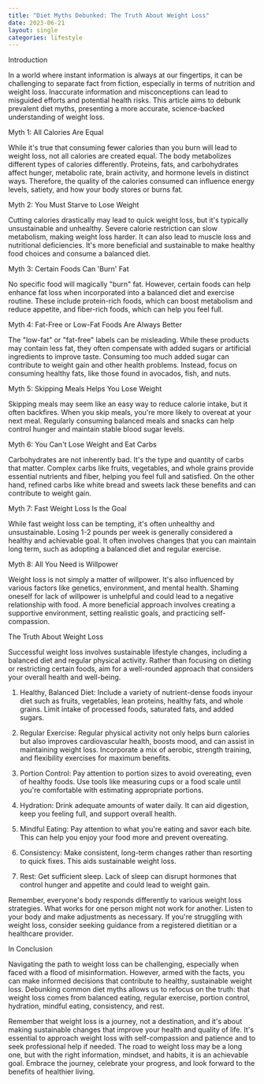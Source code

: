 ```yaml
---
title: "Diet Myths Debunked: The Truth About Weight Loss"
date: 2023-06-21
layout: single
categories: lifestyle
---
```

Introduction

In a world where instant information is always at our fingertips, it can be challenging to separate fact from fiction, especially in terms of nutrition and weight loss. Inaccurate information and misconceptions can lead to misguided efforts and potential health risks. This article aims to debunk prevalent diet myths, presenting a more accurate, science-backed understanding of weight loss.

Myth 1: All Calories Are Equal

While it's true that consuming fewer calories than you burn will lead to weight loss, not all calories are created equal. The body metabolizes different types of calories differently. Proteins, fats, and carbohydrates affect hunger, metabolic rate, brain activity, and hormone levels in distinct ways. Therefore, the quality of the calories consumed can influence energy levels, satiety, and how your body stores or burns fat.

Myth 2: You Must Starve to Lose Weight

Cutting calories drastically may lead to quick weight loss, but it's typically unsustainable and unhealthy. Severe calorie restriction can slow metabolism, making weight loss harder. It can also lead to muscle loss and nutritional deficiencies. It's more beneficial and sustainable to make healthy food choices and consume a balanced diet.

Myth 3: Certain Foods Can 'Burn' Fat

No specific food will magically "burn" fat. However, certain foods can help enhance fat loss when incorporated into a balanced diet and exercise routine. These include protein-rich foods, which can boost metabolism and reduce appetite, and fiber-rich foods, which can help you feel full.

Myth 4: Fat-Free or Low-Fat Foods Are Always Better

The "low-fat" or "fat-free" labels can be misleading. While these products may contain less fat, they often compensate with added sugars or artificial ingredients to improve taste. Consuming too much added sugar can contribute to weight gain and other health problems. Instead, focus on consuming healthy fats, like those found in avocados, fish, and nuts.

Myth 5: Skipping Meals Helps You Lose Weight

Skipping meals may seem like an easy way to reduce calorie intake, but it often backfires. When you skip meals, you're more likely to overeat at your next meal. Regularly consuming balanced meals and snacks can help control hunger and maintain stable blood sugar levels.

Myth 6: You Can't Lose Weight and Eat Carbs

Carbohydrates are not inherently bad. It's the type and quantity of carbs that matter. Complex carbs like fruits, vegetables, and whole grains provide essential nutrients and fiber, helping you feel full and satisfied. On the other hand, refined carbs like white bread and sweets lack these benefits and can contribute to weight gain.

Myth 7: Fast Weight Loss Is the Goal

While fast weight loss can be tempting, it's often unhealthy and unsustainable. Losing 1-2 pounds per week is generally considered a healthy and achievable goal. It often involves changes that you can maintain long term, such as adopting a balanced diet and regular exercise.

Myth 8: All You Need is Willpower

Weight loss is not simply a matter of willpower. It's also influenced by various factors like genetics, environment, and mental health. Shaming oneself for lack of willpower is unhelpful and could lead to a negative relationship with food. A more beneficial approach involves creating a supportive environment, setting realistic goals, and practicing self-compassion.

The Truth About Weight Loss

Successful weight loss involves sustainable lifestyle changes, including a balanced diet and regular physical activity. Rather than focusing on dieting or restricting certain foods, aim for a well-rounded approach that considers your overall health and well-being.

1. Healthy, Balanced Diet: Include a variety of nutrient-dense foods inyour diet such as fruits, vegetables, lean proteins, healthy fats, and whole grains. Limit intake of processed foods, saturated fats, and added sugars.

2. Regular Exercise: Regular physical activity not only helps burn calories but also improves cardiovascular health, boosts mood, and can assist in maintaining weight loss. Incorporate a mix of aerobic, strength training, and flexibility exercises for maximum benefits.

3. Portion Control: Pay attention to portion sizes to avoid overeating, even of healthy foods. Use tools like measuring cups or a food scale until you're comfortable with estimating appropriate portions.

4. Hydration: Drink adequate amounts of water daily. It can aid digestion, keep you feeling full, and support overall health.

5. Mindful Eating: Pay attention to what you're eating and savor each bite. This can help you enjoy your food more and prevent overeating.

6. Consistency: Make consistent, long-term changes rather than resorting to quick fixes. This aids sustainable weight loss.

7. Rest: Get sufficient sleep. Lack of sleep can disrupt hormones that control hunger and appetite and could lead to weight gain.

Remember, everyone's body responds differently to various weight loss strategies. What works for one person might not work for another. Listen to your body and make adjustments as necessary. If you're struggling with weight loss, consider seeking guidance from a registered dietitian or a healthcare provider.

In Conclusion

Navigating the path to weight loss can be challenging, especially when faced with a flood of misinformation. However, armed with the facts, you can make informed decisions that contribute to healthy, sustainable weight loss. Debunking common diet myths allows us to refocus on the truth: that weight loss comes from balanced eating, regular exercise, portion control, hydration, mindful eating, consistency, and rest.

Remember that weight loss is a journey, not a destination, and it's about making sustainable changes that improve your health and quality of life. It's essential to approach weight loss with self-compassion and patience and to seek professional help if needed. The road to weight loss may be a long one, but with the right information, mindset, and habits, it is an achievable goal. Embrace the journey, celebrate your progress, and look forward to the benefits of healthier living.